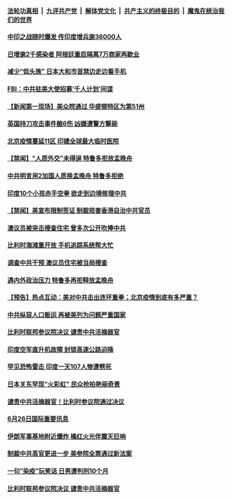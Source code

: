 ####  [法轮功真相](../../../../basic/blob/master/README.md?t=06280202) &nbsp;|&nbsp; [九评共产党](../../../../9ping.md/blob/master/README.md?t=06280202) &nbsp;|&nbsp; [解体党文化](../../../../jtdwh.md/blob/master/README.md?t=06280202)  &nbsp;|&nbsp; [共产主义的终极目的](../../../../gczydzjmd.md/blob/master/README.md?t=06280202) &nbsp;|&nbsp; [魔鬼在统治我们的世界](../../../../mgztzwmdsj.md/blob/master/README.md?t=06280202) 


#### [中印之战随时爆发 传印度增兵逾36000人](../pages/prog202/a102880748.md?t=06280202) 

#### [日增逾2千感染者 阿根廷重启隔离7万商家再歇业](../pages/prog202/a102880736.md?t=06280202) 

#### [减少“低头族” 日本大和市首禁边走边看手机](../pages/prog202/a102880671.md?t=06280202) 

#### [FBI：中共驻美大使招募‘千人计划’间谍](../pages/prog202/a102880694.md?t=06280202) 

#### [【新闻第一现场】美众院通过 华盛顿特区为第51州](../pages/prog202/a102880703.md?t=06280202) 

#### [英国持刀攻击事件酿6伤 凶嫌遭警方撃毙](../pages/prog202/a102880648.md?t=06280202) 

#### [北京疫情蔓延11区 印建全球最大临时医院](../pages/prog202/a102880376.md?t=06280202) 


#### [【禁闻】“人质外交”未得逞 特鲁多拒放孟晚舟](../pages/prog202/a102880502.md?t=06280202) 

#### [中共明言用2加国人质换孟晚舟 特鲁多拒绝](../pages/prog202/a102880437.md?t=06280202) 

#### [印度10个小孩赤手空拳 欲走到边境修理中共](../pages/prog202/a102880476.md?t=06280202) 

#### [【禁闻】美宣布限制签证 制裁损害香港自治中共官员](../pages/prog202/a102880401.md?t=06280202) 

#### [澳议员被突击搜查住宅 曾多次公开吹捧中共](../pages/prog202/a102880342.md?t=06280202) 

#### [比利时海滩重开放 手机追踪系统帮大忙](../pages/prog202/a102880351.md?t=06280202) 

#### [调查中共干预 澳议员住宅被当局搜查](../pages/prog202/a102880340.md?t=06280202) 

#### [遇内外政治压力 特鲁多再拒释放孟晚舟](../pages/prog202/a102880233.md?t=06280202) 

#### [【预告】热点互动：美对中共击出连环重拳；北京疫情到底有多严重？](../pages/prog202/a102880218.md?t=06280202) 

#### [中共纵容人口贩运 再被美列为问题严重国家](../pages/prog202/a102880202.md?t=06280202) 

#### [比利时联邦参议院决议 谴责中共活摘器官](../pages/prog202/a102880186.md?t=06280202) 

#### [印度空军直升机故障 封锁高速公路迫降](../pages/prog202/a102880179.md?t=06280202) 

#### [罕见恐怖雷击 印度一天107人惨遭劈死](../pages/prog202/a102879818.md?t=06280202) 

#### [日本关东罕现“火彩虹” 民众抢拍艳丽奇景](../pages/prog202/a102880048.md?t=06280202) 


#### [谴责中共活摘器官！比利时参议院通过决议](../pages/prog202/a102880017.md?t=06280202) 

#### [6月26日国际重要讯息](../pages/prog202/a102880019.md?t=06280202) 

#### [伊朗军事基地附近爆炸 橘红火光伴震天巨响](../pages/prog202/a102879957.md?t=06280202) 

#### [制裁中共高官更进一步 美参院全票通过新法案](../pages/prog202/a102879937.md?t=06280202) 

#### [一句“染疫”玩笑话 日男遭判刑10个月](../pages/prog202/a102879909.md?t=06280202) 

#### [比利时联邦参议院决议 谴责中共活摘器官](../pages/prog202/a102879870.md?t=06280202) 

